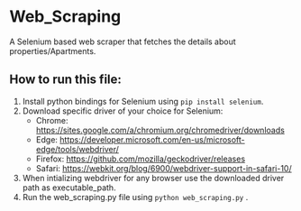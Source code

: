 # Web_Scraping
A Selenium based web scraper that fetches the details about properties/Apartments.

## How to run this file:
1. Install python bindings for Selenium using `pip install selenium`.
2. Download specific driver of your choice for Selenium:
      - Chrome:     https://sites.google.com/a/chromium.org/chromedriver/downloads
      - Edge:	     https://developer.microsoft.com/en-us/microsoft-edge/tools/webdriver/
      - Firefox:	https://github.com/mozilla/geckodriver/releases
      - Safari:	https://webkit.org/blog/6900/webdriver-support-in-safari-10/ 
3. When intializing webdriver for any browser use the downloaded driver path as executable_path.
4. Run the web_scraping.py file using `python web_scraping.py` .
  
